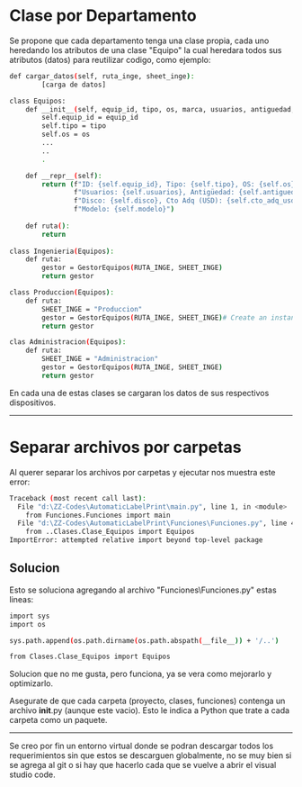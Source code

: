 
# Clase por Departamento

Se propone que cada departamento tenga una clase propia, cada uno heredando los atributos de una clase "Equipo" la cual heredara todos sus atributos (datos) para reutilizar codigo, como ejemplo:

```bash
def cargar_datos(self, ruta_inge, sheet_inge):
        [carga de datos]

class Equipos:
    def __init__(self, equip_id, tipo, os, marca, usuarios, antiguedad, gama, disco, cto_adq_usd, estado, modelo):
        self.equip_id = equip_id
        self.tipo = tipo
        self.os = os
        ...
        ..
        .

    def __repr__(self):
        return (f"ID: {self.equip_id}, Tipo: {self.tipo}, OS: {self.os}, Marca: {self.marca}, "
                f"Usuarios: {self.usuarios}, Antigüedad: {self.antiguedad}, Gama: {self.gama}, "
                f"Disco: {self.disco}, Cto Adq (USD): {self.cto_adq_usd}, Estado: {self.estado}, "
                f"Modelo: {self.modelo}")
    
    def ruta():
        return
    
class Ingenieria(Equipos):
    def ruta:
        gestor = GestorEquipos(RUTA_INGE, SHEET_INGE)
        return gestor

class Produccion(Equipos):
    def ruta:
        SHEET_INGE = "Produccion"
        gestor = GestorEquipos(RUTA_INGE, SHEET_INGE)# Create an instance
        return gestor

clas Administracion(Equipos):
    def ruta:
        SHEET_INGE = "Administracion"
        gestor = GestorEquipos(RUTA_INGE, SHEET_INGE)
        return gestor
```

En cada una de estas clases se cargaran los datos de sus respectivos dispositivos.

------------------------------------------------------------------------------------------------------------------
# Separar archivos por carpetas

Al querer separar los archivos por carpetas y ejecutar nos muestra este error:

```bash
Traceback (most recent call last):
  File "d:\ZZ-Codes\AutomaticLabelPrint\main.py", line 1, in <module>
    from Funciones.Funciones import main
  File "d:\ZZ-Codes\AutomaticLabelPrint\Funciones\Funciones.py", line 4, in <module>
    from ..Clases.Clase_Equipos import Equipos
ImportError: attempted relative import beyond top-level package
```


## Solucion

Esto se soluciona agregando al archivo "Funciones\Funciones.py" estas lineas:
```bash
import sys
import os

sys.path.append(os.path.dirname(os.path.abspath(__file__)) + '/..')

from Clases.Clase_Equipos import Equipos
```
Solucion que no me gusta, pero funciona, ya se vera como mejorarlo y optimizarlo.

Asegurate de que cada carpeta (proyecto, clases, funciones) contenga un archivo __init__.py (aunque este vacio). Esto le indica a Python que trate a cada carpeta como un paquete.

------------------------------------------------------------------------------------------------------------------------------

Se creo por fin un entorno virtual donde se podran descargar todos los requerimientos sin que estos se descarguen globalmente, no se muy bien si se agrega al git o si hay que hacerlo cada que se vuelve a abrir el visual studio code.

